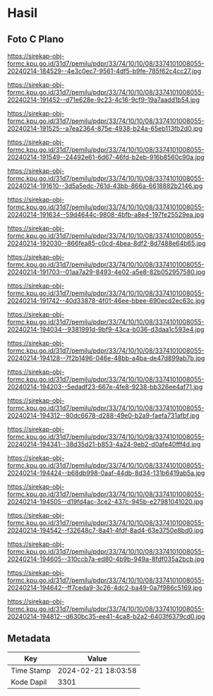# Hasil

## Foto C Plano

https://sirekap-obj-formc.kpu.go.id/31d7/pemilu/pdpr/33/74/10/10/08/3374101008055-20240214-184529--4e3c0ec7-9561-4df5-b9fe-785f62c4cc27.jpg

https://sirekap-obj-formc.kpu.go.id/31d7/pemilu/pdpr/33/74/10/10/08/3374101008055-20240214-191452--d71e628e-9c23-4c16-9cf9-19a7aadd1b54.jpg

https://sirekap-obj-formc.kpu.go.id/31d7/pemilu/pdpr/33/74/10/10/08/3374101008055-20240214-191525--a7ea2364-875e-4938-b24a-65eb113fb2d0.jpg

https://sirekap-obj-formc.kpu.go.id/31d7/pemilu/pdpr/33/74/10/10/08/3374101008055-20240214-191549--24492e61-6d67-46fd-b2eb-916b8560c90a.jpg

https://sirekap-obj-formc.kpu.go.id/31d7/pemilu/pdpr/33/74/10/10/08/3374101008055-20240214-191610--3d5a5edc-761d-43bb-866a-6618882b2146.jpg

https://sirekap-obj-formc.kpu.go.id/31d7/pemilu/pdpr/33/74/10/10/08/3374101008055-20240214-191634--59d4644c-9808-4bfb-a8e4-197fe25529ea.jpg

https://sirekap-obj-formc.kpu.go.id/31d7/pemilu/pdpr/33/74/10/10/08/3374101008055-20240214-192030--866fea85-c0cd-4bea-8df2-8d7488e64b65.jpg

https://sirekap-obj-formc.kpu.go.id/31d7/pemilu/pdpr/33/74/10/10/08/3374101008055-20240214-191703--01aa7a29-8493-4e02-a5e8-82b052957580.jpg

https://sirekap-obj-formc.kpu.go.id/31d7/pemilu/pdpr/33/74/10/10/08/3374101008055-20240214-191742--40d33878-4f01-46ee-bbee-690ecd2ec63c.jpg

https://sirekap-obj-formc.kpu.go.id/31d7/pemilu/pdpr/33/74/10/10/08/3374101008055-20240214-194034--9381991d-9bf9-43ca-b036-d3daa1c593e4.jpg

https://sirekap-obj-formc.kpu.go.id/31d7/pemilu/pdpr/33/74/10/10/08/3374101008055-20240214-194128--7f2b1496-046e-48bb-a4ba-de47d899ab7b.jpg

https://sirekap-obj-formc.kpu.go.id/31d7/pemilu/pdpr/33/74/10/10/08/3374101008055-20240214-194203--5edadf23-667e-4fe8-9238-bb326ee4af71.jpg

https://sirekap-obj-formc.kpu.go.id/31d7/pemilu/pdpr/33/74/10/10/08/3374101008055-20240214-194312--80dc6678-d288-49e0-b2a9-faefa731afbf.jpg

https://sirekap-obj-formc.kpu.go.id/31d7/pemilu/pdpr/33/74/10/10/08/3374101008055-20240214-194341--38d35d21-b853-4a24-9eb2-d0afe40fff4d.jpg

https://sirekap-obj-formc.kpu.go.id/31d7/pemilu/pdpr/33/74/10/10/08/3374101008055-20240214-194424--b68db998-0aaf-44db-8d34-131b6419ab5a.jpg

https://sirekap-obj-formc.kpu.go.id/31d7/pemilu/pdpr/33/74/10/10/08/3374101008055-20240214-194505--d19fd4ac-3ce2-437c-945b-e27981041020.jpg

https://sirekap-obj-formc.kpu.go.id/31d7/pemilu/pdpr/33/74/10/10/08/3374101008055-20240214-194542--f32648c7-8a41-4fdf-8ad4-63e3750e8bd0.jpg

https://sirekap-obj-formc.kpu.go.id/31d7/pemilu/pdpr/33/74/10/10/08/3374101008055-20240214-194605--310ccb7a-ed80-4b9b-949a-8fdf035a2bcb.jpg

https://sirekap-obj-formc.kpu.go.id/31d7/pemilu/pdpr/33/74/10/10/08/3374101008055-20240214-194642--ff7ceda9-3c26-4dc2-ba49-0a7f986c5169.jpg

https://sirekap-obj-formc.kpu.go.id/31d7/pemilu/pdpr/33/74/10/10/08/3374101008055-20240214-194812--d630bc35-ee41-4ca8-b2a2-6403f6379cd0.jpg


## Metadata

| Key        | Value               |
| ---------- | ------------------- |
| Time Stamp | 2024-02-21 18:03:58 |
| Kode Dapil | 3301                |



